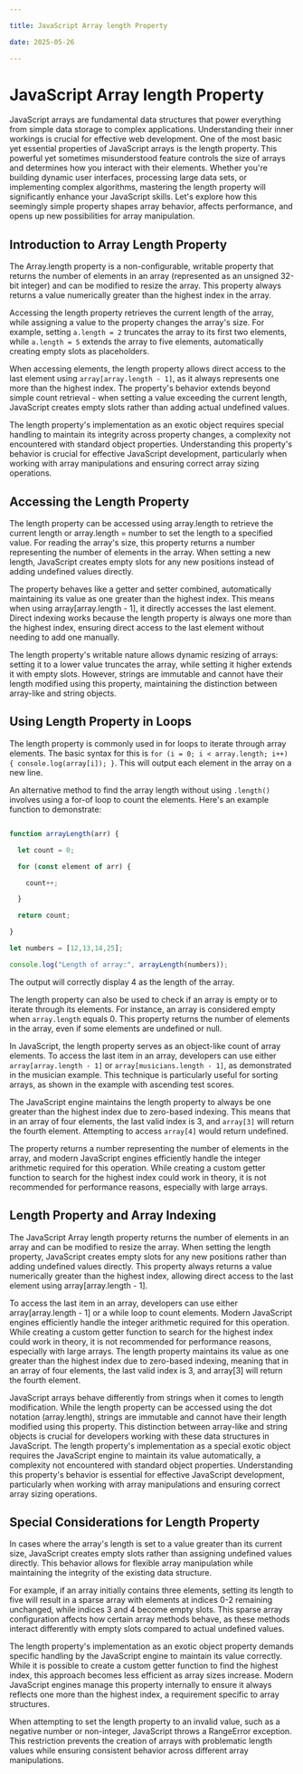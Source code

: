 ```yaml
---

title: JavaScript Array length Property

date: 2025-05-26

---
```



# JavaScript Array length Property

JavaScript arrays are fundamental data structures that power everything from simple data storage to complex applications. Understanding their inner workings is crucial for effective web development. One of the most basic yet essential properties of JavaScript arrays is the length property. This powerful yet sometimes misunderstood feature controls the size of arrays and determines how you interact with their elements. Whether you're building dynamic user interfaces, processing large data sets, or implementing complex algorithms, mastering the length property will significantly enhance your JavaScript skills. Let's explore how this seemingly simple property shapes array behavior, affects performance, and opens up new possibilities for array manipulation.


## Introduction to Array Length Property

The Array.length property is a non-configurable, writable property that returns the number of elements in an array (represented as an unsigned 32-bit integer) and can be modified to resize the array. This property always returns a value numerically greater than the highest index in the array.

Accessing the length property retrieves the current length of the array, while assigning a value to the property changes the array's size. For example, setting `a.length = 2` truncates the array to its first two elements, while `a.length = 5` extends the array to five elements, automatically creating empty slots as placeholders.

When accessing elements, the length property allows direct access to the last element using `array[array.length - 1]`, as it always represents one more than the highest index. The property's behavior extends beyond simple count retrieval - when setting a value exceeding the current length, JavaScript creates empty slots rather than adding actual undefined values.

The length property's implementation as an exotic object requires special handling to maintain its integrity across property changes, a complexity not encountered with standard object properties. Understanding this property's behavior is crucial for effective JavaScript development, particularly when working with array manipulations and ensuring correct array sizing operations.


## Accessing the Length Property

The length property can be accessed using array.length to retrieve the current length or array.length = number to set the length to a specified value. For reading the array's size, this property returns a number representing the number of elements in the array. When setting a new length, JavaScript creates empty slots for any new positions instead of adding undefined values directly.

The property behaves like a getter and setter combined, automatically maintaining its value as one greater than the highest index. This means when using array[array.length - 1], it directly accesses the last element. Direct indexing works because the length property is always one more than the highest index, ensuring direct access to the last element without needing to add one manually.

The length property's writable nature allows dynamic resizing of arrays: setting it to a lower value truncates the array, while setting it higher extends it with empty slots. However, strings are immutable and cannot have their length modified using this property, maintaining the distinction between array-like and string objects.


## Using Length Property in Loops

The length property is commonly used in for loops to iterate through array elements. The basic syntax for this is `for (i = 0; i < array.length; i++) { console.log(array[i]); }`. This will output each element in the array on a new line.

An alternative method to find the array length without using `.length()` involves using a for-of loop to count the elements. Here's an example function to demonstrate:

```javascript

function arrayLength(arr) {

  let count = 0;

  for (const element of arr) {

    count++;

  }

  return count;

}

let numbers = [12,13,14,25];

console.log("Length of array:", arrayLength(numbers));

```

The output will correctly display 4 as the length of the array.

The length property can also be used to check if an array is empty or to iterate through its elements. For instance, an array is considered empty when `array.length` equals 0. This property returns the number of elements in the array, even if some elements are undefined or null.

In JavaScript, the length property serves as an object-like count of array elements. To access the last item in an array, developers can use either `array[array.length - 1]` or `array[musicians.length - 1]`, as demonstrated in the musician example. This technique is particularly useful for sorting arrays, as shown in the example with ascending test scores.

The JavaScript engine maintains the length property to always be one greater than the highest index due to zero-based indexing. This means that in an array of four elements, the last valid index is 3, and `array[3]` will return the fourth element. Attempting to access `array[4]` would return undefined.

The property returns a number representing the number of elements in the array, and modern JavaScript engines efficiently handle the integer arithmetic required for this operation. While creating a custom getter function to search for the highest index could work in theory, it is not recommended for performance reasons, especially with large arrays.


## Length Property and Array Indexing

The JavaScript Array length property returns the number of elements in an array and can be modified to resize the array. When setting the length property, JavaScript creates empty slots for any new positions rather than adding undefined values directly. This property always returns a value numerically greater than the highest index, allowing direct access to the last element using array[array.length - 1].

To access the last item in an array, developers can use either array[array.length - 1] or a while loop to count elements. Modern JavaScript engines efficiently handle the integer arithmetic required for this operation. While creating a custom getter function to search for the highest index could work in theory, it is not recommended for performance reasons, especially with large arrays. The length property maintains its value as one greater than the highest index due to zero-based indexing, meaning that in an array of four elements, the last valid index is 3, and array[3] will return the fourth element.

JavaScript arrays behave differently from strings when it comes to length modification. While the length property can be accessed using the dot notation (array.length), strings are immutable and cannot have their length modified using this property. This distinction between array-like and string objects is crucial for developers working with these data structures in JavaScript. The length property's implementation as a special exotic object requires the JavaScript engine to maintain its value automatically, a complexity not encountered with standard object properties. Understanding this property's behavior is essential for effective JavaScript development, particularly when working with array manipulations and ensuring correct array sizing operations.


## Special Considerations for Length Property

In cases where the array's length is set to a value greater than its current size, JavaScript creates empty slots rather than assigning undefined values directly. This behavior allows for flexible array manipulation while maintaining the integrity of the existing data structure.

For example, if an array initially contains three elements, setting its length to five will result in a sparse array with elements at indices 0-2 remaining unchanged, while indices 3 and 4 become empty slots. This sparse array configuration affects how certain array methods behave, as these methods interact differently with empty slots compared to actual undefined values.

The length property's implementation as an exotic object property demands specific handling by the JavaScript engine to maintain its value correctly. While it is possible to create a custom getter function to find the highest index, this approach becomes less efficient as array sizes increase. Modern JavaScript engines manage this property internally to ensure it always reflects one more than the highest index, a requirement specific to array structures.

When attempting to set the length property to an invalid value, such as a negative number or non-integer, JavaScript throws a RangeError exception. This restriction prevents the creation of arrays with problematic length values while ensuring consistent behavior across different array manipulations.


